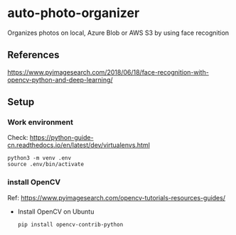 # auto-photo-organizer
Organizes photos on local, Azure Blob or AWS S3 by using face recognition

## References 
https://www.pyimagesearch.com/2018/06/18/face-recognition-with-opencv-python-and-deep-learning/ 


## Setup 

### Work environment
Check: https://python-guide-cn.readthedocs.io/en/latest/dev/virtualenvs.html
```shell
python3 -m venv .env
source .env/bin/activate
```



### install OpenCV 
Ref: https://www.pyimagesearch.com/opencv-tutorials-resources-guides/

- Install OpenCV on Ubuntu
  ```bash
  pip install opencv-contrib-python
  ```

